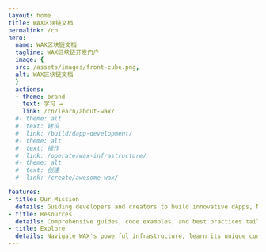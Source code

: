 ```yaml
---
layout: home
title: WAX区块链文档
permalink: /cn
hero:
  name: WAX区块链文档
  tagline: WAX区块链开发门户
  image: {
  src: /assets/images/front-cube.png,
  alt: WAX区块链文档
  }
  actions:
  - theme: brand
    text: 学习 →
    link: /cn/learn/about-wax/
  #- theme: alt
  #  text: 建设
  #  link: /build/dapp-development/
  #- theme: alt
  #  text: 操作
  #  link: /operate/wax-infrastructure/
  #- theme: alt
  #  text: 创建
  #  link: /create/awesome-wax/

features:
- title: Our Mission
  details: Guiding developers and creators to build innovative dApps, NFT collections, GameFi projects, and DeFi solutions on the carbon-neutral WAX Blockchain.
- title: Resources
  details: Comprehensive guides, code examples, and best practices tailored for both technical developers and creative professionals entering the WAX ecosystem.
- title: Explore
  details: Navigate WAX's powerful infrastructure, learn its unique consensus model, tokenomics, and creator-friendly tools designed to bring your Web3 vision to life.
---
```

